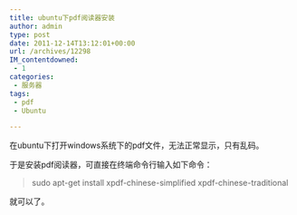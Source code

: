 ```yaml
---
title: ubuntu下pdf阅读器安装
author: admin
type: post
date: 2011-12-14T13:12:01+00:00
url: /archives/12298
IM_contentdowned:
 - 1
categories:
 - 服务器
tags:
 - pdf
 - Ubuntu

---
```

在ubuntu下打开windows系统下的pdf文件，无法正常显示，只有乱码。

于是安装pdf阅读器，可直接在终端命令行输入如下命令：

> sudo apt-get install xpdf-chinese-simplified xpdf-chinese-traditional

就可以了。